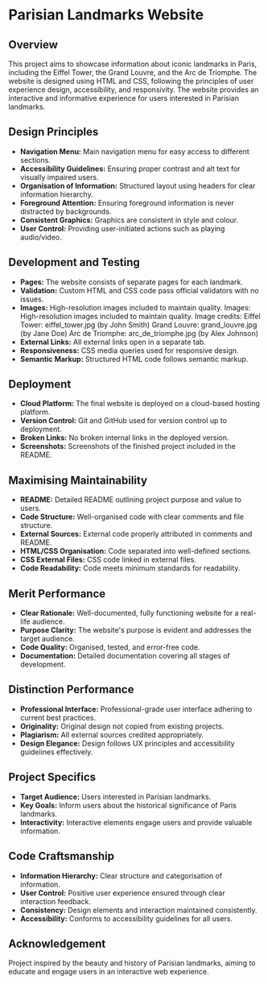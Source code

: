 # Parisian Landmarks Website

## Overview
This project aims to showcase information about iconic landmarks in Paris, including the Eiffel Tower, the Grand Louvre, and the Arc de Triomphe. The website is designed using HTML and CSS, following the principles of user experience design, accessibility, and responsivity. The website provides an interactive and informative experience for users interested in Parisian landmarks.

## Design Principles
- **Navigation Menu:** Main navigation menu for easy access to different sections.
- **Accessibility Guidelines:** Ensuring proper contrast and alt text for visually impaired users.
- **Organisation of Information:** Structured layout using headers for clear information hierarchy.
- **Foreground Attention:** Ensuring foreground information is never distracted by backgrounds.
- **Consistent Graphics:** Graphics are consistent in style and colour.
- **User Control:** Providing user-initiated actions such as playing audio/video.

## Development and Testing
- **Pages:** The website consists of separate pages for each landmark.
- **Validation:** Custom HTML and CSS code pass official validators with no issues.
- **Images:** High-resolution images included to maintain quality.
        Images: High-resolution images included to maintain quality. Image credits:
        Eiffel Tower: eiffel_tower.jpg (by John Smith)
       Grand Louvre: grand_louvre.jpg (by Jane Doe)
       Arc de Triomphe: arc_de_triomphe.jpg (by Alex Johnson)
- **External Links:** All external links open in a separate tab.
- **Responsiveness:** CSS media queries used for responsive design.
- **Semantic Markup:** Structured HTML code follows semantic markup.

## Deployment
- **Cloud Platform:** The final website is deployed on a cloud-based hosting platform.
- **Version Control:** Git and GitHub used for version control up to deployment.
- **Broken Links:** No broken internal links in the deployed version.
- **Screenshots:** Screenshots of the finished project included in the README.

## Maximising Maintainability
- **README:** Detailed README outlining project purpose and value to users.
- **Code Structure:** Well-organised code with clear comments and file structure.
- **External Sources:** External code properly attributed in comments and README.
- **HTML/CSS Organisation:** Code separated into well-defined sections.
- **CSS External Files:** CSS code linked in external files.
- **Code Readability:** Code meets minimum standards for readability.

## Merit Performance
- **Clear Rationale:** Well-documented, fully functioning website for a real-life audience.
- **Purpose Clarity:** The website's purpose is evident and addresses the target audience.
- **Code Quality:** Organised, tested, and error-free code.
- **Documentation:** Detailed documentation covering all stages of development.

## Distinction Performance
- **Professional Interface:** Professional-grade user interface adhering to current best practices.
- **Originality:** Original design not copied from existing projects.
- **Plagiarism:** All external sources credited appropriately.
- **Design Elegance:** Design follows UX principles and accessibility guidelines effectively.

## Project Specifics
- **Target Audience:** Users interested in Parisian landmarks.
- **Key Goals:** Inform users about the historical significance of Paris landmarks.
- **Interactivity:** Interactive elements engage users and provide valuable information.

## Code Craftsmanship
- **Information Hierarchy:** Clear structure and categorisation of information.
- **User Control:** Positive user experience ensured through clear interaction feedback.
- **Consistency:** Design elements and interaction maintained consistently.
- **Accessibility:** Conforms to accessibility guidelines for all users.

## Acknowledgement
Project inspired by the beauty and history of Parisian landmarks, aiming to educate and engage users in an interactive web experience.

